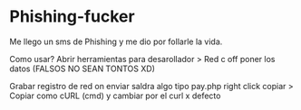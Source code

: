 # Phishing-fucker
Me llego un sms de Phishing y me dio por follarle la vida.

Como usar?
Abrir herramientas para desarollador > Red 
c off
poner los datos (FALSOS NO SEAN TONTOS XD)

Grabar registro de red on
enviar
saldra algo tipo pay.php
right click copiar > Copiar como cURL (cmd)
y cambiar por el curl x defecto

